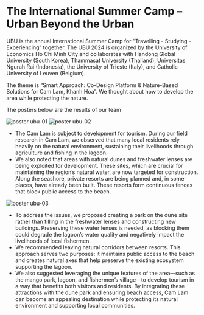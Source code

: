 # The International Summer Camp – Urban Beyond the Urban

UBU is the annual International Summer Camp for “Travelling - Studying - Experiencing” together. 
The UBU 2024 is organized by the University of Economics Ho Chi Minh City and 
collaborates with Handong Global University (South Korea), Thammasat University 
(Thailand), Universitas Ngurah Rai (Indonesia), the University of Trieste (Italy), and 
Catholic University of Leuven (Belgium). 

The theme is “Smart Approach: Co-Design Platform & Nature-Based Solutions for Cam Lam, Khanh Hoa”.
We thought about how to develop the area while protecting the nature.

The posters below are the results of our team

![poster ubu-01](https://github.com/user-attachments/assets/895a5184-bf58-44c0-ac57-172a53c9e144)
![poster ubu-02](https://github.com/user-attachments/assets/771dd8d6-8762-4a51-b8ac-b4a4ce8474be)
- The Cam Lam is subject to development for tourism. During our field research in Cam Lam, we observed that many local residents rely heavily on the natural environment, sustaining their livelihoods through agriculture and fishing in the lagoon.  
- We also noted that areas with natural dunes and freshwater lenses are being exploited for development. These sites, which are crucial for maintaining the region’s natural water, are now targeted for construction. Along the seashore, private resorts are being planned and, in some places, have already been built. These resorts form continuous fences that block public access to the beach.  


![poster ubu-03](https://github.com/user-attachments/assets/99a3ba91-dde5-4aa9-83bc-0c671cf492be)
- To address the issues, we proposed creating a park on the dune site rather than filling in the freshwater lenses and constructing new buildings. Preserving these water lenses is needed, as blocking them could degrade the lagoon’s water quality and negatively impact the livelihoods of local fishermen.  
- We recommended leaving natural corridors between resorts. This approach serves two purposes: it maintains public access to the beach and creates natural axes that help preserve the existing ecosystem supporting the lagoon.  
- We also suggested leveraging the unique features of the area—such as the mango park, lagoon, and fishermen’s village—to develop tourism in a way that benefits both visitors and residents. By integrating these attractions with the dune park and ensuring beach access, Cam Lam can become an appealing destination while protecting its natural environment and supporting local communities.


